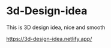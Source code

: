 # 3d-Design-idea  

This is 3D design idea, nice and smooth                       

https://3d-design-idea.netlify.app/  

